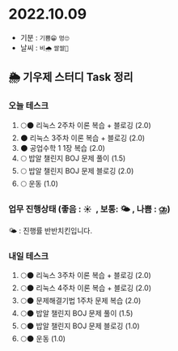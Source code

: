 # 2022.10.09

- 기분 : `기쁨😁` `멍🙄`
- 날씨 : `비🌧️` `쌀쌀🥶`

## 🌦️ 기우제 스터디 Task 정리

### 오늘 테스크

1. 🌕🌑 리눅스 2주차 이론 복습 + 블로깅 (2.0)
2. 🌑 리눅스 3주차 이론 복습 + 블로깅 (2.0)
3. 🌑 공업수학 1 1장 복습 (2.0)
4. 🌕 밥알 챌린지 BOJ 문제 풀이 (1.5)
5. 🌕 밥알 챌린지 BOJ 문제 블로깅 (2.0)
6. 🌕 운동 (1.0)

### 업무 진행상태 (좋음 : ☀  , 보통: 🌤 , 나쁨 : ⛈)

🌤 : 진행률 반반치킨입니다.

### 내일 테스크

1. 🌕🌑 리눅스 3주차 이론 복습 + 블로깅 (2.0)
2. 🌕🌑 리눅스 4주차 이론 복습 + 블로깅 (2.0)
3. 🌕🌑 문제해결기법 1주차 문제 복습 (2.0)
4. 🌕🌑 밥알 챌린지 BOJ 문제 풀이 (1.5)
5. 🌕🌑 밥알 챌린지 BOJ 문제 블로깅 (1.0)
6. 🌕🌑 운동 (1.0)
